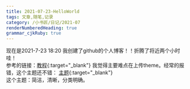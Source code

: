```yaml
---
title: 2021-07-23-HelloWorld
tags: 文章,随笔,记录
category: /小书匠/日记/2021-07
renderNumberedHeading: true
grammar_cjkRuby: true
---
```

现在是2021-7-23 18:20 我创建了github的个人博客！！折腾了将近两个小时哇！  
参考的链接：[教程](https://www.cnblogs.com/wxyww/p/xiaoshujiang.html){:target="_blank"} 
我觉得主要难点在上传theme。经常的报错，这个主题还不错：
[主题](http://jekyllthemes.org/themes/elementary/){:target="_blank"}  
这个主题：简洁，清晰，分类明确。
